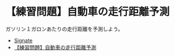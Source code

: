 # 【練習問題】自動車の走行距離予測
ガソリン１ガロンあたりの走行距離を予測しよう。
- [Signate](https://signate.jp/)
- [【練習問題】自動車の走行距離予測](https://signate.jp/competitions/121)
